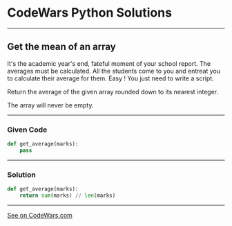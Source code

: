 # CodeWars Python Solutions

---

## Get the mean of an array

It's the academic year's end, fateful moment of your school report. The averages must be calculated. All the students come to you and entreat you to calculate their average for them. Easy ! You just need to write a script.

Return the average of the given array rounded down to its nearest integer.

The array will never be empty.


---

### Given Code


```python
def get_average(marks):
    pass
```

---

### Solution


```python
def get_average(marks):
    return sum(marks) // len(marks)
```

---



[See on CodeWars.com](https://www.codewars.com/kata/563e320cee5dddcf77000158)
